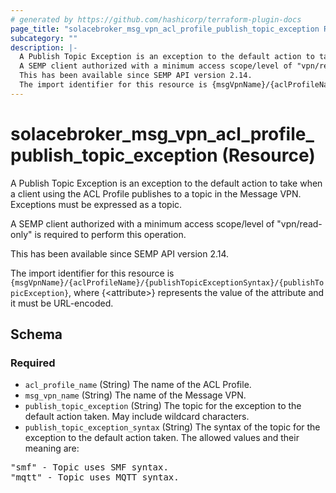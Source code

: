 ```yaml
---
# generated by https://github.com/hashicorp/terraform-plugin-docs
page_title: "solacebroker_msg_vpn_acl_profile_publish_topic_exception Resource - solacebroker"
subcategory: ""
description: |-
  A Publish Topic Exception is an exception to the default action to take when a client using the ACL Profile publishes to a topic in the Message VPN. Exceptions must be expressed as a topic.
  A SEMP client authorized with a minimum access scope/level of "vpn/read-only" is required to perform this operation.
  This has been available since SEMP API version 2.14.
  The import identifier for this resource is {msgVpnName}/{aclProfileName}/{publishTopicExceptionSyntax}/{publishTopicException}, where {&lt;attribute&gt;} represents the value of the attribute and it must be URL-encoded.
---
```


# solacebroker_msg_vpn_acl_profile_publish_topic_exception (Resource)

A Publish Topic Exception is an exception to the default action to take when a client using the ACL Profile publishes to a topic in the Message VPN. Exceptions must be expressed as a topic.



A SEMP client authorized with a minimum access scope/level of "vpn/read-only" is required to perform this operation.

This has been available since SEMP API version 2.14.

The import identifier for this resource is `{msgVpnName}/{aclProfileName}/{publishTopicExceptionSyntax}/{publishTopicException}`, where {&lt;attribute&gt;} represents the value of the attribute and it must be URL-encoded.



<!-- schema generated by tfplugindocs -->
## Schema

### Required

- `acl_profile_name` (String) The name of the ACL Profile.
- `msg_vpn_name` (String) The name of the Message VPN.
- `publish_topic_exception` (String) The topic for the exception to the default action taken. May include wildcard characters.
- `publish_topic_exception_syntax` (String) The syntax of the topic for the exception to the default action taken. The allowed values and their meaning are:

<pre>
"smf" - Topic uses SMF syntax.
"mqtt" - Topic uses MQTT syntax.
</pre>
